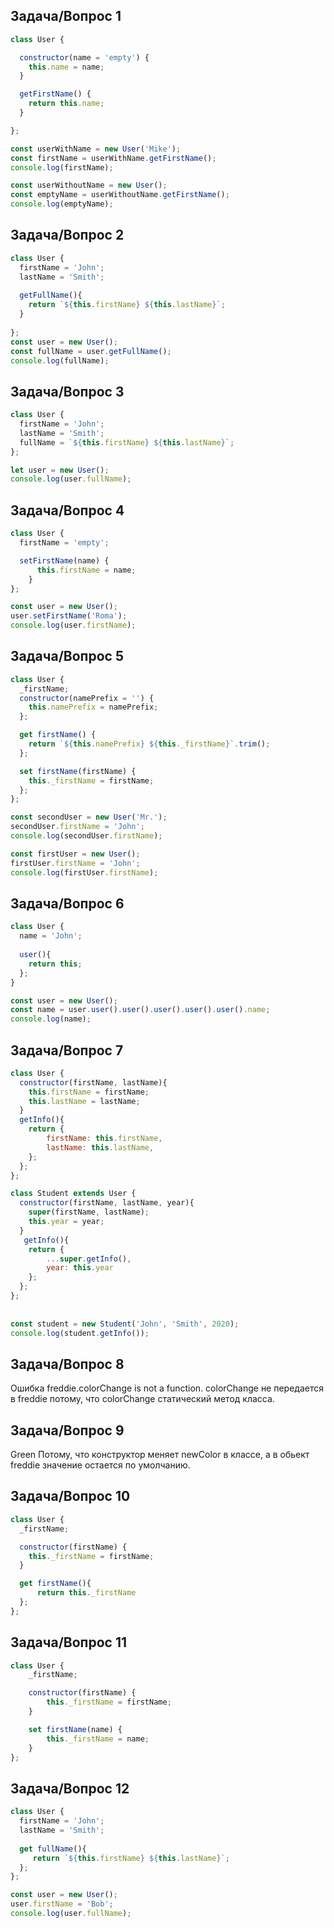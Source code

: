 ## Задача/Вопрос 1
```js
class User {

  constructor(name = 'empty') {
    this.name = name;
  }

  getFirstName() {
    return this.name;
  }

};

const userWithName = new User('Mike');
const firstName = userWithName.getFirstName();
console.log(firstName);

const userWithoutName = new User();
const emptyName = userWithoutName.getFirstName();
console.log(emptyName);
```

## Задача/Вопрос 2
```js
class User {
  firstName = 'John';
  lastName = 'Smith';
  
  getFullName(){
    return `${this.firstName} ${this.lastName}`;
  }
  
};
const user = new User();
const fullName = user.getFullName();
console.log(fullName);
```


## Задача/Вопрос 3
```js
class User {
  firstName = 'John';
  lastName = 'Smith';
  fullName = `${this.firstName} ${this.lastName}`;
};

let user = new User();
console.log(user.fullName);
```

## Задача/Вопрос 4

```js
class User {
  firstName = 'empty';

  setFirstName(name) {
      this.firstName = name;
    }
};

const user = new User();
user.setFirstName('Roma');
console.log(user.firstName);
```

## Задача/Вопрос 5

```js
class User {
  _firstName;
  constructor(namePrefix = '') {
    this.namePrefix = namePrefix;
  };

  get firstName() {
    return `${this.namePrefix} ${this._firstName}`.trim();
  };

  set firstName(firstName) {
    this._firstName = firstName;
  };
};

const secondUser = new User('Mr.');
secondUser.firstName = 'John';
console.log(secondUser.firstName);

const firstUser = new User();
firstUser.firstName = 'John';
console.log(firstUser.firstName);
```

## Задача/Вопрос 6
```js
class User {
  name = 'John';
  
  user(){
    return this;
  };
}

const user = new User();
const name = user.user().user().user().user().user().name;
console.log(name);
```

## Задача/Вопрос 7
```js
class User {
  constructor(firstName, lastName){
    this.firstName = firstName;
    this.lastName = lastName;
  }
  getInfo(){
    return {
        firstName: this.firstName,
        lastName: this.lastName,
    };
  };
};

class Student extends User {
  constructor(firstName, lastName, year){
    super(firstName, lastName);
    this.year = year;
  }
   getInfo(){
    return {
        ...super.getInfo(),
        year: this.year
    };
  };
};
  
  
const student = new Student('John', 'Smith', 2020);
console.log(student.getInfo());
```
## Задача/Вопрос 8
Ошибка freddie.colorChange is not a function. 
colorChange не передается в freddie потому, что colorChange статический метод класса.

## Задача/Вопрос 9
Green
Потому, что конструктор меняет newColor в классе, а в обьект freddie значение остается по умолчанию.
 
## Задача/Вопрос 10
```js
class User {
  _firstName;

  constructor(firstName) {
    this._firstName = firstName;
  }

  get firstName(){
      return this._firstName
  };
};
```


## Задача/Вопрос 11
```js
class User {
    _firstName;

    constructor(firstName) {
        this._firstName = firstName;
    }

    set firstName(name) {
        this._firstName = name;
    }
};
```

## Задача/Вопрос 12
```js
class User {
  firstName = 'John';
  lastName = 'Smith';
  
  get fullName(){
     return `${this.firstName} ${this.lastName}`;
  };
};

const user = new User();
user.firstName = 'Bob';
console.log(user.fullName);
```